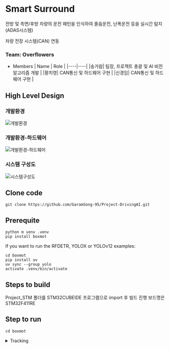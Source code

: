 # Smart Surround
전방 및 측면/후방 차량의 운전 패턴을 인식하여 졸음운전, 난폭운전 등을 실시간 탐지 (ADAS시스템)

차량 전장 시스템(CAN) 연동

### Team: Overflowers

* Members
  | Name | Role |
  |----|----|
  |송가람| 팀장, 프로젝트 총괄 및 AI 비전 알고리즘 개발 |
  |황치영| CAN통신 및 하드웨어 구현 |
  |신경임| CAN통신 및 하드웨어 구현 |

## High Level Design
### 개발환경
![개발환경](https://github.com/user-attachments/assets/c4819215-83e8-4d50-b16c-ad70cfc3f378)

### 개발환경-하드웨어
![개발환경-하드웨어](https://github.com/user-attachments/assets/d63a78cd-ccc1-41d5-bd3a-568e3696c252)
### 시스템 구성도
![시스템구성도](https://github.com/user-attachments/assets/2e7f8dbf-c287-43cd-9bc6-8ee93fb2c671)

## Clone code

```shell
git clone https://github.com/GaramSong-95/Project-DrivingAI.git
```
## Prerequite

```shell
python m venv .venv
pip install boxmot
```
If you want to run the RFDETR, YOLOX or YOLOv12 examples:
```shell
cd boxmot
pip install uv
uv sync --group yolo
activate .venv/bin/activate
```

## Steps to build

Project_STM 폴더를 STM32CUBEIDE 프로그램으로 import 후 빌드 진행 보드명은 STM32F411RE

## Step to run

```shell
cd boxmot
```
<details>
  <summary> Tracking</summary>
  
  ```shell
  
$ python tracking/track.py --yolo-model rf-detr-base.pt  # bboxes only

  python tracking/track.py --yolo-model yolox_s.pt       # bboxes only
  
  python tracking/track.py --yolo-model yolov10n         # bboxes only
  
  python tracking/track.py --yolo-model yolov9s          # bboxes only
  
  python tracking/track.py --yolo-model yolov8n          # bboxes only
  
                                        yolov8n-seg      # bboxes + segmentation masks
                                        
                                        yolov8n-pose     # bboxes + pose estimation
                                        

</details>```

## Output

## Appendix
